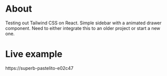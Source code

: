 # About

Testing out Tailwind CSS on React. Simple sidebar with a animated drawer component. Need to either integrate this to an older project or start a new one.

# Live example 
https://superb-pastelito-e02c47
